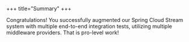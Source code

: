 +++
title="Summary"
+++

Congratulations! You successfully augmented our Spring Cloud Stream system with multiple end-to-end integration tests, utilizing multiple middleware providers. That is pro-level work!
